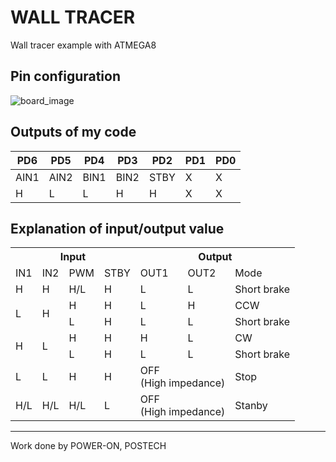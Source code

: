 # WALL TRACER
Wall tracer example with ATMEGA8


## Pin configuration 
  ![board_image](http://rc423.com/rc423/walltr_image2.png)


## Outputs of my code
| PD6  | PD5  | PD4  | PD3  | PD2  | PD1 | PD0 |
|------|------|------|------|------|-----|-----|
| AIN1 | AIN2 | BIN1 | BIN2 | STBY | X   | X   |
| H    |L    | L    | H    | H    | X   | X   |

## Explanation of input/output value
  <table class="tg">
  <tr>
    <th class="tg-yw4l" colspan="4">Input</th>
    <th class="tg-yw4l" colspan="3">Output</th>
  </tr>
  <tr>
    <td class="tg-yw4l">IN1</td>
    <td class="tg-yw4l">IN2</td>
    <td class="tg-yw4l">PWM</td>
    <td class="tg-yw4l">STBY</td>
    <td class="tg-yw4l">OUT1</td>
    <td class="tg-yw4l">OUT2</td>
    <td class="tg-yw4l">Mode</td>
  </tr>
  <tr>
    <td class="tg-yw4l">H</td>
    <td class="tg-yw4l">H</td>
    <td class="tg-yw4l">H/L</td>
    <td class="tg-yw4l">H</td>
    <td class="tg-yw4l">L</td>
    <td class="tg-yw4l">L</td>
    <td class="tg-yw4l">Short brake</td>
  </tr>
  <tr>
    <td class="tg-yw4l" rowspan="2">L</td>
    <td class="tg-yw4l" rowspan="2">H</td>
    <td class="tg-yw4l">H</td>
    <td class="tg-yw4l">H</td>
    <td class="tg-yw4l">L</td>
    <td class="tg-yw4l">H</td>
    <td class="tg-yw4l">CCW</td>
  </tr>
  <tr>
    <td class="tg-yw4l">L</td>
    <td class="tg-yw4l">H</td>
    <td class="tg-yw4l">L</td>
    <td class="tg-yw4l">L</td>
    <td class="tg-yw4l">Short brake</td>
  </tr>
  <tr>
    <td class="tg-yw4l" rowspan="2">H</td>
    <td class="tg-yw4l" rowspan="2">L</td>
    <td class="tg-yw4l">H</td>
    <td class="tg-yw4l">H</td>
    <td class="tg-yw4l">H</td>
    <td class="tg-yw4l">L</td>
    <td class="tg-yw4l">CW</td>
  </tr>
  <tr>
    <td class="tg-yw4l">L</td>
    <td class="tg-yw4l">H</td>
    <td class="tg-yw4l">L</td>
    <td class="tg-yw4l">L</td>
    <td class="tg-yw4l">Short brake</td>
  </tr>
  <tr>
    <td class="tg-yw4l">L</td>
    <td class="tg-yw4l">L</td>
    <td class="tg-yw4l">H</td>
    <td class="tg-yw4l">H</td>
    <td class="tg-yw4l" colspan="2">OFF<br>(High impedance)</td>
    <td class="tg-yw4l">Stop</td>
  </tr>
  <tr>
    <td class="tg-yw4l">H/L</td>
    <td class="tg-yw4l">H/L</td>
    <td class="tg-yw4l">H/L</td>
    <td class="tg-yw4l">L</td>
    <td class="tg-yw4l" colspan="2">OFF<br>(High impedance)</td>
    <td class="tg-yw4l">Stanby</td>
  </tr>
</table>



---
Work done by POWER-ON, POSTECH
